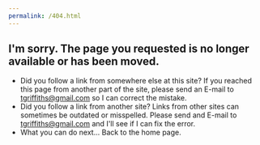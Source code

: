 ```yaml
---
permalink: /404.html
---
```


## I'm sorry. The page you requested is no longer available or has been moved.

* Did you follow a link from somewhere else at this site?
If you reached this page from another part of the site, please send an E-mail to tgriffiths@gmail.com so I can correct the mistake.
* Did you follow a link from another site?
Links from other sites can sometimes be outdated or misspelled. Please send and E-mail to tgriffiths@gmail.com and I'll see if I can fix the error.
* What you can do next...
Back to the home page.